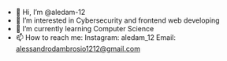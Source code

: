 - 👋 Hi, I’m @aledam-12
- 👀 I’m interested in Cybersecurity and frontend web developing 
- 🌱 I’m currently learning Computer Science 
- 📫 How to reach me: Instagram: aledam_12  Email: alessandrodambrosio1212@gmail.com 

<!---
I hope you'll enjoy it. For any question open a request!
--->
